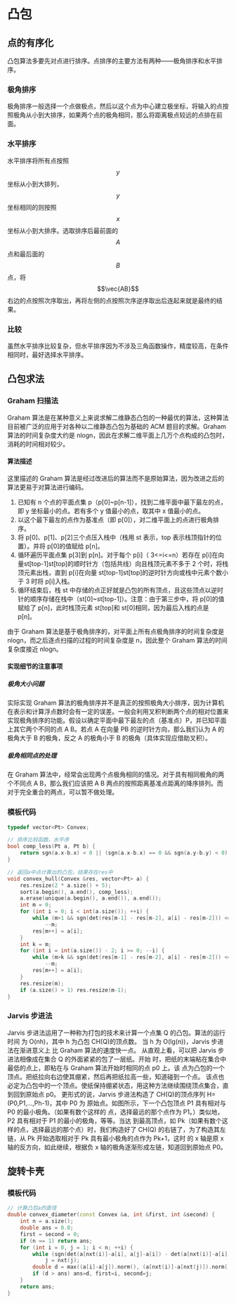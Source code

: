 凸包
====

## 点的有序化

凸包算法多要先对点进行排序。点排序的主要方法有两种——极角排序和水平排序。

### 极角排序

极角排序一般选择一个点做极点，然后以这个点为中心建立极坐标，将输入的点按照极角从小到大排序，如果两个点的极角相同，那么将距离极点较远的点排在前面。

### 水平排序

水平排序将所有点按照$$y$$坐标从小到大排列，$$y$$坐标相同的则按照$$x$$坐标从小到大排序。选取排序后最前面的$$A$$点和最后面的$$B$$点，将$$\vec{AB}$$右边的点按照次序取出，再将左侧的点按照次序逆序取出后连起来就是最终的结果。

### 比较

虽然水平排序比较复杂，但水平排序因为不涉及三角函数操作，精度较高，在条件相同时，最好选择水平排序。

## 凸包求法

### Graham 扫描法

Graham 算法是在某种意义上来说求解二维静态凸包的一种最优的算法，这种算法目前被广泛的应用于对各种以二维静态凸包为基础的 ACM 题目的求解。Graham 算法的时间复杂度大约是 nlogn，因此在求解二维平面上几万个点构成的凸包时，消耗的时间相对较少。

#### 算法描述

这里描述的 Graham 算法是经过改进后的算法而不是原始算法，因为改进之后的算法更易于对算法进行编码。

1. 已知有 n 个点的平面点集 p（p[0]~p[n-1]），找到二维平面中最下最左的点，即 y 坐标最小的点。若有多个 y 值最小的点，取其中 x 值最小的点。
2. 以这个最下最左的点作为基准点（即 p[0]），对二维平面上的点进行极角排序。
3. 将 p[0]、p[1]、p[2]三个点压入栈中（栈用 st 表示，top 表示栈顶指针的位置）。并将 p[0]的值赋给 p[n]。
4. 循环遍历平面点集 p[3]到 p[n]。对于每个 p[i]（ 3<=i<=n）若存在 p[i]在向量st[top-1]st[top]的顺时针方（包括共线）向且栈顶元素不多于 2 个时，将栈顶元素出栈，直到 p[i]在向量 st[top-1]st[top]的逆时针方向或栈中元素个数小于 3 时将 p[i]入栈。
5. 循环结束后，栈 st 中存储的点正好就是凸包的所有顶点，且这些顶点以逆时针的顺序存储在栈中（st[0]~st[top-1]）。注意：由于第三步中，将 p[0]的值赋给了 p[n]，此时栈顶元素 st[top]和 st[0]相同，因为最后入栈的点是 p[n]。

由于 Graham 算法是基于极角排序的，对平面上所有点极角排序的时间复杂度是nlogn，而之后逐点扫描的过程的时间复杂度是 n，因此整个 Graham 算法的时间复杂度接近 nlogn。

#### 实现细节的注意事项

##### 极角大小问题

实际实现 Graham 算法的极角排序并不是真正的按照极角大小排序，因为计算机在表示和计算浮点数时会有一定的误差。一般会利用叉积判断两个点的相对位置来实现极角排序的功能。假设以确定平面中最下最左的点（基准点）P，并已知平面上其它两个不同的点 A B。若点 A 在向量 PB 的逆时针方向，那么我们认为 A 的极角大于 B 的极角，反之 A 的极角小于 B 的极角（具体实现应借助叉积）。

##### 极角相同点的处理
在 Graham 算法中，经常会出现两个点极角相同的情况。对于具有相同极角的两个不同点 A B，那么我们应该把 A B 两点的按照距离基准点距离的降序排列。而对于完全重合的两点，可以暂不做处理。

### 模板代码

```cpp
typedef vector<Pt> Convex;

// 排序比较函数，水平序
bool comp_less(Pt a, Pt b) {
    return sgn(a.x-b.x) < 0 || (sgn(a.x-b.x) == 0 && sgn(a.y-b.y) < 0);
}

// 返回a中点计算出的凸包，结果存在res中
void convex_hull(Convex &res, vector<Pt> a) {
    res.resize(2 * a.size() + 5);
    sort(a.begin(), a.end(), comp_less);
    a.erase(unique(a.begin(), a.end()), a.end());
    int m = 0;
    for (int i = 0; i < int(a.size()); ++i) {
        while (m>1 && sgn(det(res[m-1] - res[m-2], a[i] - res[m-2])) <= 0)
            --m;
        res[m++] = a[i];
    }
    int k = m;
    for (int i = int(a.size()) - 2; i >= 0; --i) {
        while (m>k && sgn(det(res[m-1] - res[m-2], a[i] - res[m-2])) <= 0)
            --m;
        res[m++] = a[i];
    }
    res.resize(m);
    if (a.size() > 1) res.resize(m-1);
}
```

### Jarvis 步进法

Jarvis 步进法运用了一种称为打包的技术来计算一个点集 Q 的凸包。算法的运行时间
为 O(nh)，其中 h 为凸包 CH(Q)的顶点数。 当 h 为 O(lg(n))，Jarvis 步进法在渐进意义上
比 Graham 算法的速度快一点。
从直观上看，可以把 Jarvis 步进法相像成在集合 Q 的外面紧紧的包了一层纸。开始
时，把纸的末端粘在集合中最低的点上，即粘在与 Graham 算法开始时相同的点 p0 上。该
点为凸包的一个顶点。把纸拉向右边使其绷紧，然后再把纸拉高一些，知道碰到一个点。
该点也必定为凸包中的一个顶点。使纸保持绷紧状态，用这种方法继续围绕顶点集合，直
到回到原始点 p0。
更形式的说，Jarvis 步进法构造了 CH(Q)的顶点序列 H=(P0,P1,…,Ph-1)，其中 P0 为
原始点。如图所示，下一个凸包顶点 P1 具有相对与 P0 的最小极角。（如果有数个这样的
点，选择最远的那个点作为 P1。）类似地，P2 具有相对于 P1 的最小的极角，等等。当达
到最高顶点，如 Pk（如果有数个这样的点，选择最远的那个点）时，我们构造好了 CH(Q)
的右链了，为了构造其左链，从 Pk 开始选取相对于 Pk 具有最小极角的点作为 Pk+1，这时
的 x 轴是原 x 轴的反方向，如此继续，根据负 x 轴的极角逐渐形成左链，知道回到原始点
P0。

## 旋转卡壳

### 模板代码

```cpp
// 计算凸包a的直径
double convex_diameter(const Convex &a, int &first, int &second) {
    int n = a.size();
    double ans = 0.0;
	first = second = 0;
    if (n == 1) return ans;
    for (int i = 0, j = 1; i < n; ++i) {
        while (sgn(det(a[nxt(i)]-a[i], a[j]-a[i]) - det(a[nxt(i)]-a[i], a[nxt(j)]-a[i])) < 0)
            j = nxt(j);
        double d = max((a[i]-a[j]).norm(), (a[nxt(i)]-a[nxt(j)]).norm());
        if (d > ans) ans=d, first=i, second=j;
    }
    return ans;
}
```
